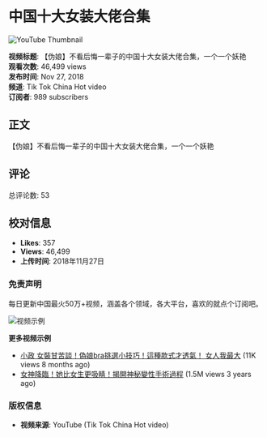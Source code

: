 # 中国十大女装大佬合集

![YouTube Thumbnail](https://yt3.ggpht.com/ytc/AIdro_l5aryIXsMVdezKkfZeWRbYr3RPkglsQAcYgitKqSFssQ=s48-c-k-c0x00ffffff-no-rj)

**视频标题**: 【伪娘】不看后悔一辈子的中国十大女装大佬合集，一个一个妖艳  
**观看次数**: 46,499 views  
**发布时间**: Nov 27, 2018  
**频道**: Tik Tok China Hot video  
**订阅者**: 989 subscribers  

## 正文

【伪娘】不看后悔一辈子的中国十大女装大佬合集，一个一个妖艳

## 评论

总评论数: 53  

## 校对信息
- **Likes**: 357
- **Views**: 46,499
- **上传时间**: 2018年11月27日

### 免责声明
每日更新中国最火50万+视频，涵盖各个领域，各大平台，喜欢的就点个订阅吧。

![视频示例](https://i.ytimg.com/vi/mFS-mfORSeo/hqdefault.jpg?sqp=-oaymwEmCKgBEF5IWvKriqkDGQgBFQAAiEIYAdgBAeIBCggYEAIYBjgBQAE=&rs=AOn4CLAoqGbttH69g7nYWUHp1qVHqgboqA)  

**更多视频示例**
- [小政 女裝甘苦談！偽娘bra挑選小技巧！這種款式才透氣！ 女人我最大](https://www.youtube.com/watch?v=mFS-mfORSeo) (11K views 8 months ago)
- [女神降臨！她比女生更吸睛！揭開神秘變性手術過程](https://www.youtube.com/watch?v=eXZzaKseTA4) (1.5M views 3 years ago)

### 版权信息
- **视频来源**: YouTube (Tik Tok China Hot video)
<!-- tcd_original_link https://www.youtube.com/watch?v=FANwr9SkQiY -->
